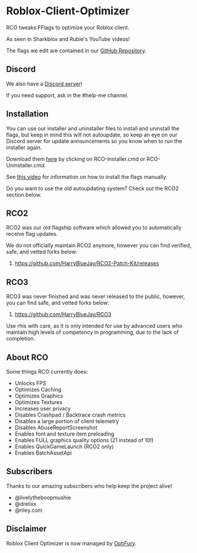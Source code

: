 # Roblox-Client-Optimizer

RCO tweaks FFlags to optimize your Roblox client.

As seen in Sharkblox and Rubie's YouTube videos!

The flags we edit are contained in our [GitHub Repository](https://github.com/L8X/Roblox-Client-Optimizer/blob/main/ClientAppSettings.json).
## Discord
We also have a [Discord server](https://optifury.com/discord)!

If you need support, ask in the #help-me channel.

## Installation
You can use our installer and uninstaller files to install and uninstall the flags, but keep in mind this will not autoupdate, so keep an eye on our Discord server for update announcements so you know when to run the installer again.

Download them [here](https://github.com/L8X/Roblox-Client-Optimizer/releases/tag/Release) by clicking on RCO-Installer.cmd or RCO-Uninstaller.cmd.

See [this video](https://www.youtube.com/watch?v=aY7US2Zl47M) for information on how to install the flags manually.

Do you want to use the old autoupdating system? Check out the RCO2 section below.

## RCO2
RCO2 was our old flagship software which allowed you to automatically receive flag updates.

We do not officially maintain RCO2 anymore, however you can find verified, safe, and vetted forks below:

1. https://github.com/HarryBlueJay/RCO2-Patch-Kit/releases

## RCO3
RCO3 was never finished and was never released to the public, however, you can find safe, and vetted forks below:

1. https://github.com/HarryBlueJay/RCO3

Use rhis with care, as it is only intended for use by advanced users who maintain high levels of competency in programming, due to the lack of completion.

## About RCO
Some things RCO currently does:
- Unlocks FPS
- Optimizes Caching
- Optimizes Graphics
- Optimizes Textures
- Increases user privacy
- Disables Crashpad / Backtrace crash metrics
- Disables a large portion of client telemetry
- Disables AbuseReportScreenshot
- Enables font and texture item preloading
- Enables FULL graphics quality options (21 instead of 10!)
- Enables QuickGameLaunch (RCO2 only)
- Enables BatchAssetApi

## Subscribers
Thanks to our amazing subscribers who help keep the project alive!
- @livelytheboopmushie
- @drelixx
- @riley.com

## Disclaimer
Roblox Client Optimizer is now managed by [OptiFury](https://optifury.com/).
